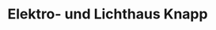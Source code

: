 ---
title: "Elektro- und Lichthaus Knapp"
url: /leonberg/elektro-und-lichthaus-knapp/
shop: Lampen
---